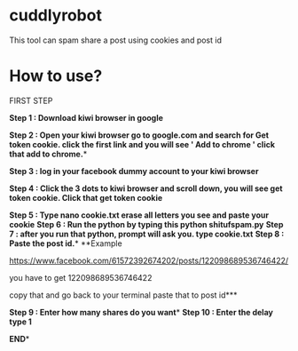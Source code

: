 # cuddlyrobot
This tool can spam share a post using cookies and post id
# How to use?
FIRST STEP

**Step 1 : Download kiwi browser in google**

**Step 2 : Open your kiwi browser go to google.com and search for Get token cookie. click the first link and you will see ' Add to chrome ' click that add to chrome.***

**Step 3 : log in your facebook dummy account to your kiwi browser**

**Step 4 : Click the 3 dots to kiwi browser and scroll down, you will see get token cookie. Click that get token cookie**

**Step 5 : Type nano cookie.txt erase all letters you see and paste your cookie**
**Step 6 : Run the python by typing this python shitufspam.py**
**Step 7 : after you run that python, prompt will ask you. type cookie.txt**
**Step 8 : Paste the post id.*** 
**Example 

https://www.facebook.com/61572392674202/posts/122098689536746422/


you have to get 122098689536746422

copy that and go back to your terminal paste that to post id***


**Step 9 : Enter how many shares do you want***
**Step 10 : Enter the delay type 1**

**END***
